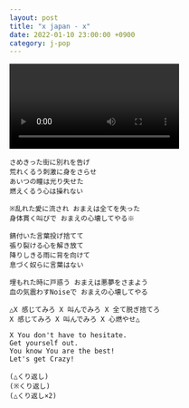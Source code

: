 ```yaml
---
layout: post
title: "x japan - x"
date: 2022-01-10 23:00:00 +0900
category: j-pop
---
```


<div class="video-container">
    <video id="player" class="video-js vjs-default-skin vjs-big-play-centered" data-json="/public/json/j-pop/x japan - x.json"></video>
</div>

```
さめきった街に別れを告げ
荒れくるう刺激に身をさらせ
あいつの瞳は光り失せた
燃えくるう心は操れない

※乱れた愛に流され おまえは全てを失った
身体貫く叫びで おまえの心壊してやる※

錆付いた言葉投げ捨てて
張り裂ける心を解き放て
降りしきる雨に背を向けて
息づく奴らに言葉はない

埋もれた時に戸惑う おまえは悪夢をさまよう
血の気震わすNoiseで おまえの心壊してやる

△X 感じてみろ X 叫んでみろ X 全て脱ぎ捨てろ
X 感じてみろ X 叫んでみろ X 心燃やせ△

X You don't have to hesitate.
Get yourself out.
You know You are the best!
Let's get Crazy!

(△くり返し)
(※くり返し)
(△くり返し×2)
```